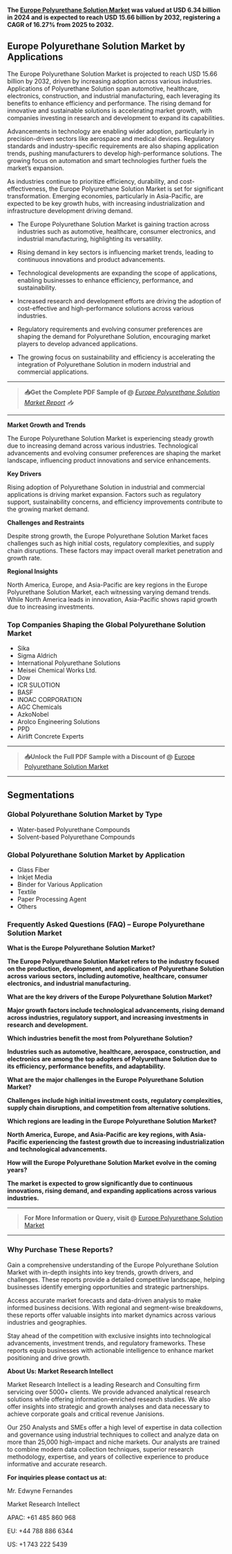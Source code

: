 <p><strong>The <a href="https://www.marketresearchintellect.com/download-sample/?rid=946128&amp;utm_source=Pulse-April-Europe&amp;utm_medium=852">Europe Polyurethane Solution Market</a> was valued at USD 6.34 billion in 2024 and is expected to reach USD 15.66 billion by 2032, registering a CAGR of 16.27% from 2025 to 2032.</strong></p><h2>Europe Polyurethane Solution Market by Applications&nbsp;</h2><p><p>The Europe Polyurethane Solution Market is projected to reach USD 15.66 billion by 2032, driven by increasing adoption across various industries. Applications of Polyurethane Solution span automotive, healthcare, electronics, construction, and industrial manufacturing, each leveraging its benefits to enhance efficiency and performance. The rising demand for innovative and sustainable solutions is accelerating market growth, with companies investing in research and development to expand its capabilities.</p><p>Advancements in technology are enabling wider adoption, particularly in precision-driven sectors like aerospace and medical devices. Regulatory standards and industry-specific requirements are also shaping application trends, pushing manufacturers to develop high-performance solutions. The growing focus on automation and smart technologies further fuels the market&rsquo;s expansion.</p><p>As industries continue to prioritize efficiency, durability, and cost-effectiveness, the Europe Polyurethane Solution Market is set for significant transformation. Emerging economies, particularly in Asia-Pacific, are expected to be key growth hubs, with increasing industrialization and infrastructure development driving demand.</p></p><ul><li><p>The Europe Polyurethane Solution Market is gaining traction across industries such as automotive, healthcare, consumer electronics, and industrial manufacturing, highlighting its versatility.</p></li><li><p>Rising demand in key sectors is influencing market trends, leading to continuous innovations and product advancements.</p></li><li><p>Technological developments are expanding the scope of applications, enabling businesses to enhance efficiency, performance, and sustainability.</p></li><li><p>Increased research and development efforts are driving the adoption of cost-effective and high-performance solutions across various industries.</p></li><li><p>Regulatory requirements and evolving consumer preferences are shaping the demand for Polyurethane Solution, encouraging market players to develop advanced applications.</p></li><li><p>The growing focus on sustainability and efficiency is accelerating the integration of Polyurethane Solution in modern industrial and commercial applications.</p></li></ul><hr /><blockquote><p><strong><span class="font-[700]">📥Get the Complete PDF Sample of @ </span></strong><em><span class="font-[700]"><a href="https://www.marketresearchintellect.com/download-sample/?rid=946128&amp;utm_source=Pulse-April-Europe&amp;utm_medium=852" target="_blank" data-tracking-control-name="article-ssr-frontend-pulse_little-text-block" data-tracking-will-navigate="" data-test-link="">Europe Polyurethane Solution Market Report</a>&nbsp;📥</span></em></p></blockquote><hr /><p class="" data-start="77" data-end="360"><strong data-start="77" data-end="105">Market Growth and Trends</strong></p><p class="" data-start="77" data-end="360">The Europe Polyurethane Solution Market is experiencing steady growth due to increasing demand across various industries. Technological advancements and evolving consumer preferences are shaping the market landscape, influencing product innovations and service enhancements.</p><p class="" data-start="362" data-end="606"><strong data-start="362" data-end="377">Key Drivers</strong></p><p class="" data-start="362" data-end="606">Rising adoption of Polyurethane Solution in industrial and commercial applications is driving market expansion. Factors such as regulatory support, sustainability concerns, and efficiency improvements contribute to the growing market demand.</p><p class="" data-start="608" data-end="849"><strong data-start="608" data-end="637">Challenges and Restraints</strong></p><p class="" data-start="608" data-end="849">Despite strong growth, the Europe Polyurethane Solution Market faces challenges such as high initial costs, regulatory complexities, and supply chain disruptions. These factors may impact overall market penetration and growth rate.</p><p class="" data-start="851" data-end="1095"><strong data-start="851" data-end="872">Regional Insights</strong></p><p class="" data-start="851" data-end="1095">North America, Europe, and Asia-Pacific are key regions in the Europe Polyurethane Solution Market, each witnessing varying demand trends. While North America leads in innovation, Asia-Pacific shows rapid growth due to increasing investments.</p><p><h3>Top Companies Shaping the Global Polyurethane Solution Market </h3><ul><li>Sika</li><li>Sigma Aldrich</li><li>International Polyurethane Solutions</li><li>Meisei Chemical Works Ltd.</li><li>Dow</li><li>ICR SULOTION</li><li>BASF</li><li>INOAC CORPORATION</li><li>AGC Chemicals</li><li>AzkoNobel</li><li>Arolco Engineering Solutions</li><li>PPD</li><li>Airlift Concrete Experts</li></ul></p><hr /><blockquote><p><strong>📥Unlock the Full PDF Sample with a Discount of @</strong> <a href="https://www.marketresearchintellect.com/ask-for-discount/?rid=946128&amp;utm_source=Pulse-April-Europe&amp;utm_medium=852">Europe Polyurethane Solution Market</a></p></blockquote><hr /><p><h2>Segmentations</h2><h3>Global Polyurethane Solution Market by Type</h3><ul><li>Water-based Polyurethane Compounds</li><li>Solvent-based Polyurethane Compounds</li></ul><h3>Global Polyurethane Solution Market by Application</h3><ul><li>Glass Fiber</li><li>Inkjet Media</li><li>Binder for Various Application</li><li>Textile</li><li>Paper Processing Agent</li><li>Others</li></ul></p><h3><strong>Frequently Asked Questions (FAQ) &ndash; Europe Polyurethane Solution Market</strong></h3><p><strong>What is the Europe Polyurethane Solution Market?</strong></p><p><strong>The Europe Polyurethane Solution Market refers to the industry focused on the production, development, and application of Polyurethane Solution across various sectors, including automotive, healthcare, consumer electronics, and industrial manufacturing.</strong></p><p><strong>What are the key drivers of the Europe Polyurethane Solution Market?</strong></p><p><strong>Major growth factors include technological advancements, rising demand across industries, regulatory support, and increasing investments in research and development.</strong></p><p><strong>Which industries benefit the most from Polyurethane Solution?</strong></p><p><strong>Industries such as automotive, healthcare, aerospace, construction, and electronics are among the top adopters of Polyurethane Solution due to its efficiency, performance benefits, and adaptability.</strong></p><p><strong>What are the major challenges in the Europe Polyurethane Solution Market?</strong></p><p><strong>Challenges include high initial investment costs, regulatory complexities, supply chain disruptions, and competition from alternative solutions.</strong></p><p><strong>Which regions are leading in the Europe Polyurethane Solution Market?</strong></p><p><strong>North America, Europe, and Asia-Pacific are key regions, with Asia-Pacific experiencing the fastest growth due to increasing industrialization and technological advancements.</strong></p><p><strong>How will the Europe Polyurethane Solution Market evolve in the coming years?</strong></p><p><strong>The market is expected to grow significantly due to continuous innovations, rising demand, and expanding applications across various industries.</strong></p><hr /><blockquote><p><span class="font-[700]"><strong>For More Information or Query, visit&nbsp;@</strong>&nbsp;</span><span class="font-[700]"><a href="https://www.marketresearchintellect.com/product/global-polyurethane-solution-market/?utm_source=Linkedin&utm_medium=852" target="_blank" data-tracking-control-name="article-ssr-frontend-pulse_little-text-block" data-tracking-will-navigate="" data-test-link="">Europe Polyurethane Solution Market</a></span></p></blockquote><hr /><h3><strong data-start="0" data-end="31">Why Purchase These Reports?</strong></h3><p class="" data-start="35" data-end="297">Gain a comprehensive understanding of the Europe Polyurethane Solution Market with in-depth insights into key trends, growth drivers, and challenges. These reports provide a detailed competitive landscape, helping businesses identify emerging opportunities and strategic partnerships.</p><p class="" data-start="299" data-end="540">Access accurate market forecasts and data-driven analysis to make informed business decisions. With regional and segment-wise breakdowns, these reports offer valuable insights into market dynamics across various industries and geographies.</p><p class="" data-start="542" data-end="784">Stay ahead of the competition with exclusive insights into technological advancements, investment trends, and regulatory frameworks. These reports equip businesses with actionable intelligence to enhance market positioning and drive growth.</p><p><strong><span class="font-[700]">About Us: Market Research Intellect</span></strong></p><p><span class="">Market Research Intellect is a leading Research and Consulting firm servicing over 5000+ clients. We provide advanced analytical research solutions while offering information-enriched research studies.&nbsp;</span>We also offer insights into strategic and growth analyses and data necessary to achieve corporate goals and critical revenue Janisions.</p><p><span class="">Our 250 Analysts and SMEs offer a high level of expertise in data collection and governance using industrial techniques to collect and analyze data on more than 25,000 high-impact and niche markets. Our analysts are trained to combine modern data collection techniques, superior research methodology, expertise, and years of collective experience to produce informative and accurate research.</span></p><p><strong>For inquiries please contact us at:</strong></p><p>Mr. Edwyne Fernandes</p><p>Market Research Intellect</p><p>APAC: +61 485 860 968</p><p>EU: +44 788 886 6344</p><p>US: +1 743 222 5439</p>